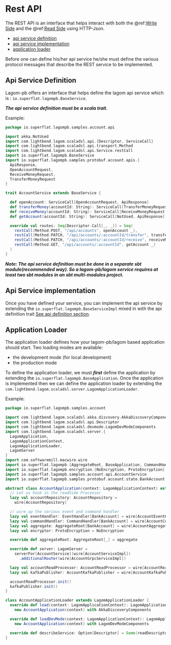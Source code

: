 # Rest API

The REST API is an interface that helps interact with both the  @ref:[Write Side](write-side.md) and the @ref:[Read Side](read-side.md) using HTTP-Json.

* [api service definition](#api-service-definition)
* [api service implementation](#api-service-implementation)
* [application loader](#application-loader)

Before one can define his/her api service he/she must define the various protocol messages that describe the REST
service to be implemented.

## Api Service Definition

Lagom-pb offers an interface that helps define the lagom api service which is : `io.superflat.lagompb.BaseService`.


_**The api service definition must be a scala trait.**_

Example:

```scala
package io.superflat.lagompb.samples.account.api

import akka.NotUsed
import com.lightbend.lagom.scaladsl.api.{Descriptor, ServiceCall}
import com.lightbend.lagom.scaladsl.api.transport.Method
import com.lightbend.lagom.scaladsl.api.Service.restCall
import io.superflat.lagompb.BaseService
import io.superflat.lagompb.samples.protobuf.account.apis.{
  ApiResponse,
  OpenAccountRequest,
  ReceiveMoneyRequest,
  TransferMoneyRequest
}

trait AccountService extends BaseService {

  def openAccount: ServiceCall[OpenAccountRequest, ApiResponse]
  def transferMoney(accountId: String): ServiceCall[TransferMoneyRequest, ApiResponse]
  def receiveMoney(accountId: String): ServiceCall[ReceiveMoneyRequest, ApiResponse]
  def getAccount(accountId: String): ServiceCall[NotUsed, ApiResponse]

  override val routes: Seq[Descriptor.Call[_, _]] = Seq(
    restCall(Method.POST, "/api/accounts", openAccount _),
    restCall(Method.PATCH, "/api/accounts/:accountId/transfer", transferMoney _),
    restCall(Method.PATCH, "/api/accounts/:accountId/receive", receiveMoney _),
    restCall(Method.GET, "/api/accounts/:accountId", getAccount _)
  )
}
```

_**Note: The api service definition must be done in a separate sbt module(recommended way). So a lagom-pb/lagom service requires at least two sbt modules in an sbt multi-modules project.**_

## Api Service implementation
Once you have defined your service, you can implement the api service by extending the `io.superflat.lagompb.BaseServiceImpl` mixed in with the api definition trait [See api definition section](#api-service-definition).

## Application Loader
The application loader defines how your lagom-pb/lagom based application should start. Two loading modes are available:

* the development mode (for local development)
* the production mode

To define the application loader, we must _**first**_ define the application by extending the `io.superflat.lagompb.BaseApplication`. 
Once the application is implemented then we can define the application loader by extending the `com.lightbend.lagom.scaladsl.server.LagomApplicationLoader`.

Example:

```scala
package io.superflat.lagompb.samples.account

import com.lightbend.lagom.scaladsl.akka.discovery.AkkaDiscoveryComponents
import com.lightbend.lagom.scaladsl.api.Descriptor
import com.lightbend.lagom.scaladsl.devmode.LagomDevModeComponents
import com.lightbend.lagom.scaladsl.server.{
  LagomApplication,
  LagomApplicationContext,
  LagomApplicationLoader,
  LagomServer
}
import com.softwaremill.macwire.wire
import io.superflat.lagompb.{AggregateRoot, BaseApplication, CommandHandler, EventHandler}
import io.superflat.lagompb.encryption.{NoEncryption, ProtoEncryption}
import io.superflat.lagompb.samples.account.api.AccountService
import io.superflat.lagompb.samples.protobuf.account.state.BankAccount

abstract class AccountApplication(context: LagomApplicationContext) extends BaseApplication(context) {
  // Let us hook in the readSide Processor
  lazy val accountRepository: AccountRepository =
    wire[AccountRepository]

  // wire up the various event and command handler
  lazy val eventHandler: EventHandler[BankAccount] = wire[AccountEventHandler]
  lazy val commandHandler: CommandHandler[BankAccount] = wire[AccountCommandHandler]
  lazy val aggregate: AggregateRoot[BankAccount] = wire[AccountAggregate]
  lazy val encryptor: ProtoEncryption = NoEncryption

  override def aggregateRoot: AggregateRoot[_] = aggregate

  override def server: LagomServer =
    serverFor[AccountService](wire[AccountServiceImpl])
      .additionalRouter(wire[AccountGrpcServiceImpl])

  lazy val accountReadProcessor: AccountReadProcessor = wire[AccountReadProcessor]
  lazy val kafkaPublisher: AccountKafkaPublisher = wire[AccountKafkaPublisher]

  accountReadProcessor.init()
  kafkaPublisher.init()
}

class AccountApplicationLoader extends LagomApplicationLoader {
  override def load(context: LagomApplicationContext): LagomApplication =
    new AccountApplication(context) with AkkaDiscoveryComponents

  override def loadDevMode(context: LagomApplicationContext): LagomApplication =
    new AccountApplication(context) with LagomDevModeComponents

  override def describeService: Option[Descriptor] = Some(readDescriptor[AccountService])
}
```
